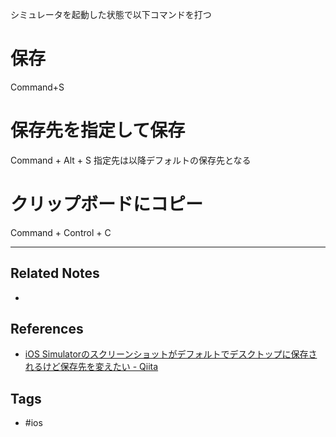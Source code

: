 シミュレータを起動した状態で以下コマンドを打つ

# 保存
Command+S

# 保存先を指定して保存
Command + Alt + S
指定先は以降デフォルトの保存先となる

# クリップボードにコピー
Command + Control + C

----
## Related Notes
- 

## References
- [iOS Simulatorのスクリーンショットがデフォルトでデスクトップに保存されるけど保存先を変えたい - Qiita](https://qiita.com/niwatako/items/df9d3f1a96d54ae69d98)

## Tags
- #ios 
